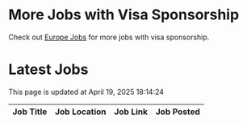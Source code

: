 # More Jobs with Visa Sponsorship

Check out [Europe Jobs](https://github.com/sureshparimi/europejobs#latest-jobs) for more jobs with visa sponsorship.

# Latest Jobs

This page is updated at April 19, 2025 18:14:24

| Job Title | Job Location | Job Link | Job Posted |
| --- | --- | --- | --- |
